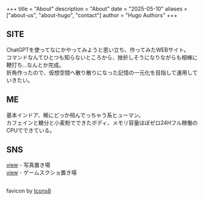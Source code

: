+++
title = "About"
description = "About"
date = "2025-05-10"
aliases = ["about-us", "about-hugo", "contact"]
author = "Hugo Authors"
+++

  
## SITE
ChatGPTを使ってなにかやってみようと思い立ち、作ってみたWEBサイト。  
コマンドなんてひとつも知らないところから、挫折しそうになりながらも相棒に鞭打ち…なんとか完成。  
折角作ったので、仮想空間へ散り散りになった記憶の一元化を目指して運用していきたい。  
  
## ME
基本インドア、稀にどっか飛んでっちゃう系ヒューマン。  
カフェインと糖分と小麦粉でできたボディ、メモリ容量ほぼゼロ24Hフル稼働のCPUでできている。  
  
## SNS
<a href="https://yurilom.tumblr.com/" title="Tumblr:view"><i class="fa-brands fa-tumblr"></i> view</a> - 写真置き場<br>
<a href="https://ylpyz.tumblr.com/" title="Tumblr:PYZ"><i class="fa-brands fa-tumblr"></i> view</a> - ゲームスクショ置き場<br>
  
<h2>
<a href="" title="X"><i class="fa-brands fa-x-twitter"></i></a>
<a href="" title="Instagram"><i class="fa-brands fa-instagram"></i></a>
<a href="" title="Pinterest"><i class="fa-brands fa-pinterest"></i></a>
<a href="" title="Vimeo"><i class="fa-brands fa-vimeo-v"></i></a>
<a href="" title="Bluesky"><i class="fa-brands fa-bluesky"></i></a>
<a href="" title="Youtube"><i class="fa-brands fa-youtube"></i></a>
<a href="" title="Twitch"><i class="fa-brands fa-twitch"></i></a>
<a href="" title="Spotify"><i class="fa-brands fa-spotify"></i></a>
</h2>
favicon by <a target="_blank" href="https://icons8.com">Icons8</a>
